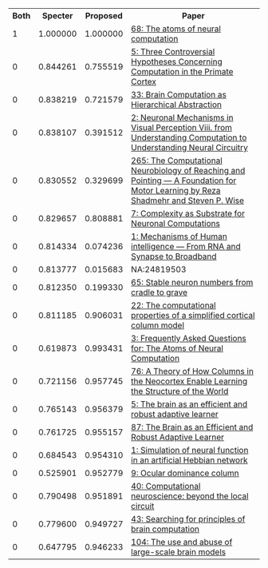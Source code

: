 <html><table><tr>
<th>Both</th>
<th>Specter</th>
<th>Proposed</th>
<th>Paper</th>
</tr>
<tr>
<td>1</td>
<td>1.000000</td>
<td>1.000000</td>
<td><a href="https://www.semanticscholar.org/paper/1b5836b463e13a79a276aaf3aa17902d9d3dc5ef">68: The atoms of neural computation</a></td>
</tr>
<tr>
<td>0</td>
<td>0.844261</td>
<td>0.755519</td>
<td><a href="https://www.semanticscholar.org/paper/ffe1ea3d074ac591e4192315c85aeb05e3215a57">5: Three Controversial Hypotheses Concerning Computation in the Primate Cortex</a></td>
</tr>
<tr>
<td>0</td>
<td>0.838219</td>
<td>0.721579</td>
<td><a href="https://www.semanticscholar.org/paper/1b2ede0e9f1c1edf5be35ef8f5bcdc4f00f373bc">33: Brain Computation as Hierarchical Abstraction</a></td>
</tr>
<tr>
<td>0</td>
<td>0.838107</td>
<td>0.391512</td>
<td><a href="https://www.semanticscholar.org/paper/674d9e8bfdef3e19938397674ca3a6be676b8278">2: Neuronal Mechanisms in Visual Perception Viii. from Understanding Computation to Understanding Neural Circuitry</a></td>
</tr>
<tr>
<td>0</td>
<td>0.830552</td>
<td>0.329699</td>
<td><a href="https://www.semanticscholar.org/paper/1de5c1ecbb6aaddc4b51ac9c9510565495a7a224">265: The Computational Neurobiology of Reaching and Pointing — A Foundation for Motor Learning by Reza Shadmehr and Steven P. Wise</a></td>
</tr>
<tr>
<td>0</td>
<td>0.829657</td>
<td>0.808881</td>
<td><a href="https://www.semanticscholar.org/paper/1d0602bd0c5fe4a18586c1a257568773a47578ba">7: Complexity as Substrate for Neuronal Computations</a></td>
</tr>
<tr>
<td>0</td>
<td>0.814334</td>
<td>0.074236</td>
<td><a href="https://www.semanticscholar.org/paper/c0d318609dc9e59a4851949b602af80c1c5833fc">1: Mechanisms of Human intelligence — From RNA and Synapse to Broadband</a></td>
</tr>
<tr>
<td>0</td>
<td>0.813777</td>
<td>0.015683</td>
<td>NA:24819503</td>
</tr>
<tr>
<td>0</td>
<td>0.812350</td>
<td>0.199330</td>
<td><a href="https://www.semanticscholar.org/paper/74437edd18d256634229e5e7a73bd60a26be000e">65: Stable neuron numbers from cradle to grave</a></td>
</tr>
<tr>
<td>0</td>
<td>0.811185</td>
<td>0.906031</td>
<td><a href="https://www.semanticscholar.org/paper/24c617fb50918558ebb50ff85c73069dad1b4ddf">22: The computational properties of a simplified cortical column model</a></td>
</tr>
<tr>
<td>0</td>
<td>0.619873</td>
<td>0.993431</td>
<td><a href="https://www.semanticscholar.org/paper/8f6506b6d34098547bc1bb749e28184de6551f64">3: Frequently Asked Questions for: The Atoms of Neural Computation</a></td>
</tr>
<tr>
<td>0</td>
<td>0.721156</td>
<td>0.957745</td>
<td><a href="https://www.semanticscholar.org/paper/9c96c12e712d96ba5e751c4d2f4d4225f840b4ca">76: A Theory of How Columns in the Neocortex Enable Learning the Structure of the World</a></td>
</tr>
<tr>
<td>0</td>
<td>0.765143</td>
<td>0.956379</td>
<td><a href="https://www.semanticscholar.org/paper/93ee3d1377d0e1daa0a7d7e56e184212363184af">5: The brain as an efficient and robust adaptive learner</a></td>
</tr>
<tr>
<td>0</td>
<td>0.761725</td>
<td>0.955157</td>
<td><a href="https://www.semanticscholar.org/paper/605a7b796d42c12e1408392ddb52625e17e55277">87: The Brain as an Efficient and Robust Adaptive Learner</a></td>
</tr>
<tr>
<td>0</td>
<td>0.684543</td>
<td>0.954310</td>
<td><a href="https://www.semanticscholar.org/paper/62bb130a28cf5610f10225e735501a8d36a07cbf">1: Simulation of neural function in an artificial Hebbian network</a></td>
</tr>
<tr>
<td>0</td>
<td>0.525901</td>
<td>0.952779</td>
<td><a href="https://www.semanticscholar.org/paper/43942358a81ce5a296c05ba5be6161c249630432">9: Ocular dominance column</a></td>
</tr>
<tr>
<td>0</td>
<td>0.790498</td>
<td>0.951891</td>
<td><a href="https://www.semanticscholar.org/paper/2def48b9791847c3d8aac8028705c89928d4b1ac">40: Computational neuroscience: beyond the local circuit</a></td>
</tr>
<tr>
<td>0</td>
<td>0.779600</td>
<td>0.949727</td>
<td><a href="https://www.semanticscholar.org/paper/c47a0e13124456a1607ff9c060c0e2a2a5c5b0e8">43: Searching for principles of brain computation</a></td>
</tr>
<tr>
<td>0</td>
<td>0.647795</td>
<td>0.946233</td>
<td><a href="https://www.semanticscholar.org/paper/61733a2fc1ce51b29dcf2d20626fc58482967797">104: The use and abuse of large-scale brain models</a></td>
</tr>
</table></html>
